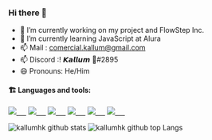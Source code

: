 ### Hi there 👋

- 🔭 I’m currently working on my project and FlowStep Inc.
- 🌱 I’m currently learning JavaScript at Alura
- 📫 Mail : comercial.kallum@gmail.com
- 📫 Discord :! 𝙆𝙖𝙡𝙡𝙪𝙢 👑#2895
- 😄 Pronouns: He/Him

#### :building_construction: Languages and tools:

<a href="https://developer.mozilla.org/en-US/docs/Web/HTML"><img src="https://img.icons8.com/ios-glyphs/30/0080FF/html-5.png"/>&nbsp;&nbsp;&nbsp;&nbsp;&nbsp;</a>
<a href="https://developer.mozilla.org/en-US/docs/web/CSS"><img src="https://img.icons8.com/ios-glyphs/30/0080FF/css3.png"/>&nbsp;&nbsp;&nbsp;&nbsp;&nbsp;</a>
<a href="https://javascript.com/"><img src="https://img.icons8.com/ios-filled/30/0080FF/javascript.png"/>&nbsp;&nbsp;&nbsp;&nbsp;&nbsp;</a>
<a href="https://nodejs.org/en/"><img src="https://img.icons8.com/windows/30/0080FF/node-js.png"/>&nbsp;&nbsp;&nbsp;&nbsp;&nbsp;</a>
<a href="https://code.visualstudio.com/"><img src="https://img.icons8.com/ios-filled/30/0080FF/visual-studio-logo.png"/>&nbsp;&nbsp;&nbsp;&nbsp;&nbsp;</a>
<a href="https://git-scm.com/"><img src="https://img.icons8.com/ios-filled/30/0080FF/git.png"/>&nbsp;&nbsp;&nbsp;&nbsp;&nbsp;</a>

![kallumhk github stats](https://github-readme-stats.vercel.app/api?username=kallumhk&bg_color=000080&title_color=0000CD&text_color=a6c4fc&show_icons=true)
![kallumhk github top Langs](https://github-readme-stats.vercel.app/api/top-langs/?username=kallumhk&bg_color=000080&title_color=0000CD&text_color=a6c4fc&layout=compact)
